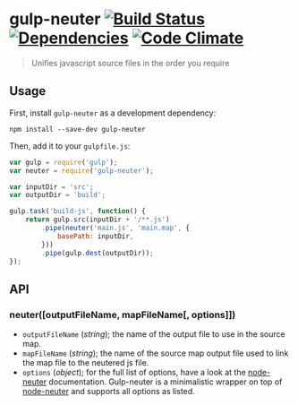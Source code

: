# gulp-neuter [![Build Status](https://travis-ci.org/squarewolf/gulp-neuter.png?branch=master)](https://travis-ci.org/squarewolf/gulp-neuter) [![Dependencies](https://david-dm.org/squarewolf/gulp-neuter.png)](https://david-dm.org/squarewolf/gulp-neuter) [![Code Climate](https://codeclimate.com/github/squarewolf/gulp-neuter.png)](https://codeclimate.com/github/squarewolf/gulp-neuter)

> Unifies javascript source files in the order you require

## Usage

First, install `gulp-neuter` as a development dependency:

```shell
npm install --save-dev gulp-neuter
```

Then, add it to your `gulpfile.js`:

```javascript
var gulp = require('gulp');
var neuter = require('gulp-neuter');

var inputDir = 'src';
var outputDir = 'build';

gulp.task('build-js', function() {
	return gulp.src(inputDir + '/**.js')
		.pipe(neuter('main.js', 'main.map', {
			basePath: inputDir,
		}))
		.pipe(gulp.dest(outputDir));
});
```

## API

### neuter([outputFileName, mapFileName[, options]])

* `outputFileName` (*string*); the name of the output file to use in the source map.
* `mapFileName` (*string*); the name of the source map output file used to link the map file to the neutered js file.
* `options` (*object*); for the full list of options, have a look at the
[node-neuter](https://github.com/squarewolf/node-neuter) documentation.
Gulp-neuter is a minimalistic wrapper on top of
[node-neuter](https://github.com/squarewolf/node-neuter) and supports all
options as listed.
